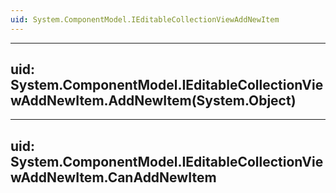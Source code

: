 ```yaml
---
uid: System.ComponentModel.IEditableCollectionViewAddNewItem
---
```


---
uid: System.ComponentModel.IEditableCollectionViewAddNewItem.AddNewItem(System.Object)
---

---
uid: System.ComponentModel.IEditableCollectionViewAddNewItem.CanAddNewItem
---
